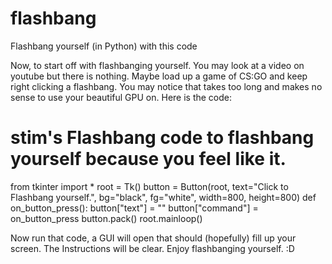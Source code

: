 # flashbang
Flashbang yourself (in Python) with this code

Now, to start off with flashbanging yourself. You may look at a video on youtube but there is nothing.
Maybe load up a game of CS:GO and keep right clicking a flashbang. You may notice that takes too long and makes no sense to use your beautiful GPU on.
Here is the code:




# stim's Flashbang code to flashbang yourself because you feel like it.
from tkinter import *
root = Tk()
button = Button(root, text="Click to Flashbang yourself.", bg="black", fg="white", width=800, height=800)
def on_button_press():
    button["text"] = ""
button["command"] = on_button_press
button.pack()
root.mainloop()




Now run that code, a GUI will open that should (hopefully) fill up your screen. The Instructions will be clear. Enjoy flashbanging yourself. :D
